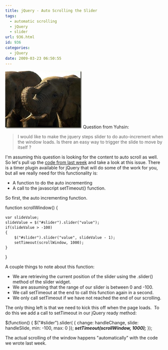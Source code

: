 ```yaml
---
title: jQuery - Auto Scrolling the Slider
tags:
  - automatic scrolling
  - jQuery
  - slider
url: 936.html
id: 936
categories:
  - jQuery
date: 2009-03-23 06:50:55
---
```


![B03B0037](/uploads/2009/03/b03b0037.jpg) Question from Yuhsin:

> I would like to make the jquery steps slider to do auto-increment when the window loads. Is there an easy way to trigger the slide to move by itself ?

I'm assuming this question is looking for the content to auto scroll as well.  So let's pull up the [code from last week](/2009/03/12/jquery-using-slider-as-a-scrollbar/) and take a look at this issue. There is a timer plugin available for jQuery that will do some of the work for you, but all we really need for this functionality is:

*   A function to do the auto incrementing
*   A call to the javascript setTimeout() function.

So first, the auto incrementing function.

function scrollWindow() {

    var slideValue;
    slideValue = $("#slider").slider("value");
    if(slideValue > -100)
    {
        $("#slider").slider("value", slideValue - 1);
        setTimeout(scrollWindow, 1000);
    }
}

[](//11011.net/software/vspaste)A couple things to note about this function:

*   We are retrieving the current position of the slider using the .slider() method of the slider widget.
*   We are assuming that the range of our slider is between 0 and -100.
*   We call setTimeout at the end to call this function again in a second.
*   We only call setTimeout if we have not reached the end of our scrolling.

The only thing left is that we need to kick this off when the page loads.  To do this we add a call to setTimeout in our jQuery ready method:

$(function() {
    $("#slider").slider(
    { change: handleChange,
        slide: handleSlide,
        min: -100,
        max: 0
    });
    _**setTimeout(scrollWindow, 1000);**_
});

The actual scrolling of the window happens "automatically" with the code we wrote last week.
